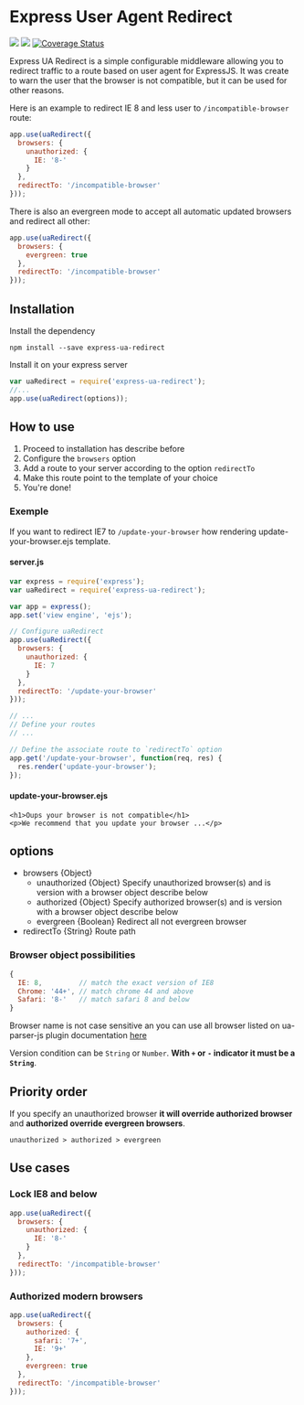 # Express User Agent Redirect

![](https://travis-ci.org/world-gaming-fed/express-ua-redirect.svg?branch=master)
![](https://david-dm.org/world-gaming-fed/express-ua-redirect.svg)
[![Coverage Status](https://coveralls.io/repos/world-gaming-fed/express-ua-redirect/badge.svg?branch=master&service=github)](https://coveralls.io/github/world-gaming-fed/express-ua-redirect?branch=master)

Express UA Redirect is a simple configurable middleware allowing you to redirect traffic to a route based on user agent for ExpressJS.
It was create to warn the user that the browser is not compatible, but it can be used for other reasons.

Here is an example to redirect IE 8 and less user to `/incompatible-browser` route:
```js
app.use(uaRedirect({
  browsers: {
    unauthorized: {
      IE: '8-'
    }
  },
  redirectTo: '/incompatible-browser'
}));
```

There is also an evergreen mode to accept all automatic updated browsers and redirect all other:
```js
app.use(uaRedirect({
  browsers: {
    evergreen: true
  },
  redirectTo: '/incompatible-browser'
}));
```

## Installation

Install the dependency
```shell
npm install --save express-ua-redirect
```

Install it on your express server
```js
var uaRedirect = require('express-ua-redirect');
//...
app.use(uaRedirect(options));
```

## How to use

1. Proceed to installation has describe before
2. Configure the `browsers` option
3. Add a route to your server according to the option `redirectTo`
4. Make this route point to the template of your choice
5. You're done!

### Exemple

If you want to redirect IE7 to `/update-your-browser` 
how rendering update-your-browser.ejs template.

#### server.js
```js
var express = require('express');
var uaRedirect = require('express-ua-redirect');

var app = express();
app.set('view engine', 'ejs');

// Configure uaRedirect
app.use(uaRedirect({
  browsers: {
    unauthorized: {
      IE: 7
    }
  },
  redirectTo: '/update-your-browser'
}));

// ...
// Define your routes
// ...

// Define the associate route to `redirectTo` option
app.get('/update-your-browser', function(req, res) {
  res.render('update-your-browser');
});
```

#### update-your-browser.ejs
```ejs
<h1>Oups your browser is not compatible</h1>
<p>We recommend that you update your browser ...</p>
```

## options

- browsers {Object}
  - unauthorized {Object} Specify unauthorized browser(s) and is version with a browser object describe below
  - authorized {Object} Specify authorized browser(s) and is version with a browser object describe below
  - evergreen {Boolean} Redirect all not evergreen browser
- redirectTo {String} Route path

### Browser object possibilities

```js
{
  IE: 8,         // match the exact version of IE8
  Chrome: '44+', // match chrome 44 and above
  Safari: '8-'   // match safari 8 and below
}
```
Browser name is not case sensitive an you can use all browser listed on ua-parser-js plugin documentation [here](https://github.com/faisalman/ua-parser-js#methods)

Version condition can be `String` or `Number`. __With `+` or `-` indicator it must be a `String`__.

## Priority order
If you specify an unauthorized browser __it will override authorized browser__ and __authorized override evergreen browsers__.

    unauthorized > authorized > evergreen

## Use cases

### Lock IE8 and below
```js
app.use(uaRedirect({
  browsers: {
    unauthorized: {
      IE: '8-'
    }
  },
  redirectTo: '/incompatible-browser'
}));
```

### Authorized modern browsers
```js
app.use(uaRedirect({
  browsers: {
    authorized: {
      safari: '7+',
      IE: '9+'
    },
    evergreen: true
  },
  redirectTo: '/incompatible-browser'
}));
```
